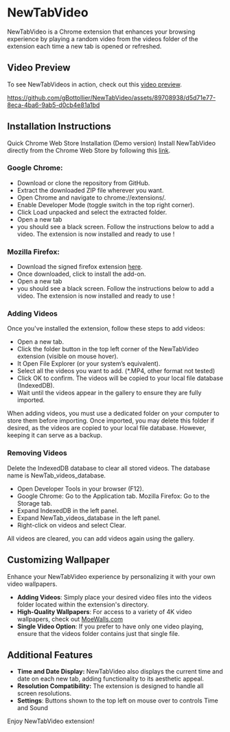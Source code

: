 # NewTabVideo
NewTabVideo is a Chrome extension that enhances your browsing experience by playing a random video from the videos folder of the extension each time a new tab is opened or refreshed.

## Video Preview
To see NewTabVideos in action, check out this [video preview](https://youtu.be/jPYcoJ4VupE).

https://github.com/gBottollier/NewTabVideo/assets/89708938/d5d71e77-8eca-4ba6-9ab5-d0cb4e81a1bd

## Installation Instructions
Quick Chrome Web Store Installation (Demo version)
Install NewTabVideo directly from the Chrome Web Store by following this [link](https://chromewebstore.google.com/detail/new-tab/hcllfencdjiekdlgkedhlbcddeocfiga).

### Google Chrome:
- Download or clone the repository from GitHub.
- Extract the downloaded ZIP file wherever you want.
- Open Chrome and navigate to chrome://extensions/.
- Enable Developer Mode (toggle switch in the top right corner).
- Click Load unpacked and select the extracted folder.
- Open a new tab
- you should see a black screen. Follow the instructions below to add a video.
The extension is now installed and ready to use !

### Mozilla Firefox:
- Download the signed firefox extension [here](https://addons.mozilla.org/firefox/downloads/file/4455451/e75645df8b46448480b4-2.0.0.xpi).
- Once downloaded, click to install the add-on.
- Open a new tab
- you should see a black screen. Follow the instructions below to add a video.
The extension is now installed and ready to use !

### Adding Videos
Once you've installed the extension, follow these steps to add videos:

- Open a new tab.
- Click the folder button in the top left corner of the NewTabVideo extension (visible on mouse hover).
- It Open File Explorer (or your system’s equivalent).
- Select all the videos you want to add. (*.MP4, other format not tested)
- Click OK to confirm. The videos will be copied to your local file database (IndexedDB).
- Wait until the videos appear in the gallery to ensure they are fully imported.

When adding videos, you must use a dedicated folder on your computer to store them before importing.
Once imported, you may delete this folder if desired, as the videos are copied to your local file database. However, keeping it can serve as a backup.

### Removing Videos
Delete the IndexedDB database to clear all stored videos. The database name is NewTab_videos_database.
- Open Developer Tools in your browser (F12).
- Google Chrome: Go to the Application tab.
  Mozilla Firefox: Go to the Storage tab.
- Expand IndexedDB in the left panel.
- Expand NewTab_videos_database in the left panel. 
- Right-click on videos and select Clear.

All videos are cleared, you can add videos again using the gallery.

## Customizing Wallpaper
Enhance your NewTabVideo experience by personalizing it with your own video wallpapers.

- **Adding Videos**: Simply place your desired video files into the videos folder located within the extension's directory.
- **High-Quality Wallpapers**: For access to a variety of 4K video wallpapers, check out [MoeWalls.com](https://moewalls.com/resolution/3840x2160/)
- **Single Video Option**: If you prefer to have only one video playing, ensure that the videos folder contains just that single file.

## Additional Features
- **Time and Date Display:** NewTabVideo also displays the current time and date on each new tab, adding functionality to its aesthetic appeal.
- **Resolution Compatibility:** The extension is designed to handle all screen resolutions.
- **Settings**: Buttons shown to the top left on mouse over to controls Time and Sound

Enjoy NewTabVideo extension!
